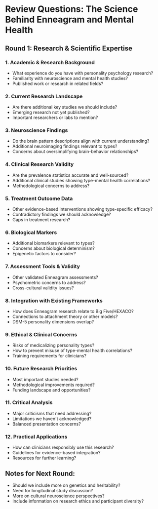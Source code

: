 # Review Questions: The Science Behind Enneagram and Mental Health

## Round 1: Research & Scientific Expertise

### 1. Academic & Research Background

- What experience do you have with personality psychology research?
- Familiarity with neuroscience and mental health studies?
- Published work or research in related fields?

### 2. Current Research Landscape

- Are there additional key studies we should include?
- Emerging research not yet published?
- Important researchers or labs to mention?

### 3. Neuroscience Findings

- Do the brain pattern descriptions align with current understanding?
- Additional neuroimaging findings relevant to types?
- Concerns about oversimplifying brain-behavior relationships?

### 4. Clinical Research Validity

- Are the prevalence statistics accurate and well-sourced?
- Additional clinical studies showing type-mental health correlations?
- Methodological concerns to address?

### 5. Treatment Outcome Data

- Other evidence-based interventions showing type-specific efficacy?
- Contradictory findings we should acknowledge?
- Gaps in treatment research?

### 6. Biological Markers

- Additional biomarkers relevant to types?
- Concerns about biological determinism?
- Epigenetic factors to consider?

### 7. Assessment Tools & Validity

- Other validated Enneagram assessments?
- Psychometric concerns to address?
- Cross-cultural validity issues?

### 8. Integration with Existing Frameworks

- How does Enneagram research relate to Big Five/HEXACO?
- Connections to attachment theory or other models?
- DSM-5 personality dimensions overlap?

### 9. Ethical & Clinical Concerns

- Risks of medicalizing personality types?
- How to prevent misuse of type-mental health correlations?
- Training requirements for clinicians?

### 10. Future Research Priorities

- Most important studies needed?
- Methodological improvements required?
- Funding landscape and opportunities?

### 11. Critical Analysis

- Major criticisms that need addressing?
- Limitations we haven't acknowledged?
- Balanced presentation concerns?

### 12. Practical Applications

- How can clinicians responsibly use this research?
- Guidelines for evidence-based integration?
- Resources for further learning?

## Notes for Next Round:

- Should we include more on genetics and heritability?
- Need for longitudinal study discussion?
- More on cultural neuroscience perspectives?
- Include information on research ethics and participant diversity?
